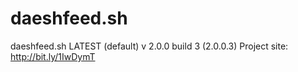 # daeshfeed.sh
daeshfeed.sh LATEST (default) v 2.0.0 build 3 (2.0.0.3)
Project site: http://bit.ly/1IwDymT

